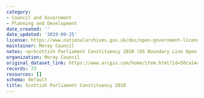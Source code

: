 ```yaml
---
category:
- Council and Government
- Planning and Development
date_created: ''
date_updated: '2019-09-25'
license: https://www.nationalarchives.gov.uk/doc/open-government-licence/version/3/
maintainer: Moray Council
notes: <p>Scottish Parliament Constituency 2010 (OS Boundary Line Open Data)</p>
organization: Moray Council
original_dataset_link: https://www.arcgis.com/home/item.html?id=50ca14c63c434679b79be96b6c5ff5fe
records: 73
resources: []
schema: default
title: Scottish Parliament Constituency 2010
---
```

